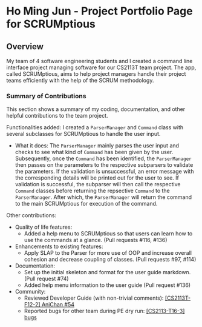 # Ho Ming Jun - Project Portfolio Page for SCRUMptious

## Overview
My team of 4 software engineering students and I created a command line interface project managing 
software for our CS2113T team project. The app, called SCRUMptious, aims to help project managers handle 
their project teams efficiently with the help of the SCRUM methodology.

### Summary of Contributions
This section shows a summary of my coding, documentation, and other helpful contributions to the team project.

Functionalities added: I created a `ParserManager` and `Command` class with several subclasses for SCRUMptious to handle the user input.
* What it does: The `ParserManager` mainly parses the user input and checks to see what kind of `Command` has been 
given by the user. Subsequently, once the `Command` has been identified, the `ParserManager` then passes on the parameters to
the respective subparsers to validate the parameters. If the validation is unsuccessful, an error message with the corresponding details 
will be printed out for the user to see. If validation is successful, the subparser will then call the respective `Command` classes 
before returning the repsective `Command` to the `ParserManager`. After which, the `ParserManager` will return the command to the 
main SCRUMptious for execution of the command. 

Other contributions:
* Quality of life features:
    * Added a help menu to SCRUMptious so that users can learn how to use the commands at a glance. (Pull requests #116, #136)
* Enhancements to existing features:
    * Apply SLAP to the Parser for more use of OOP and increase overall cohesion and decrease coupling of classes. (Pull requests #97, #114)
* Documentation: 
    * Set up the initial skeleton and format for the user guide markdown. (Pull request #74)
    * Added help menu information to the user guide (Pull request #136)
* Community:
    * Reviewed Developer Guide (with non-trivial comments): [[CS2113T-F12-2] AniChan #54](https://github.com/nus-cs2113-AY2021S1/tp/pull/54)
    * Reported bugs for other team during PE dry run: [[CS2113-T16-3] bugs](https://github.com/homingjun/ped/issues)